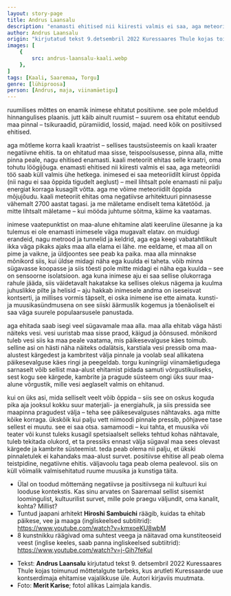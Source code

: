 ```yaml
---
layout: story-page
title: Andrus Laansalu
description: "enamasti ehitised nii kiiresti valmis ei saa, aga meteoriidi töö saab küll valmis ühe hetkega."
author: Andrus Laansalu
origin: "kirjutatud tekst 9.detsembril 2022 Kuressaares Thule kojas toimunud mõttetalgute tarbeks, kus arutleti Kuressaarde uue kontserdimaja ehitamise vajalikkuse üle."
images: [
    {
        src: andrus-laansalu-kaali.webp
    },
]
tags: [Kaali, Saaremaa, Torgu]
genre: [lühiproosa]
person: [Andrus, maja, viinamäetigu]
---
```


<!-- # {{$doc.title}} -->

ruumilises mõttes on enamik inimese ehitatut positiivne. see pole mõeldud hinnangulises plaanis. jutt käib ainult ruumist – suurem osa ehitatut eendub maa pinnal – tsikuraadid, püramiidid, lossid, majad. need kõik on positiivsed ehitised.

aga mõtleme korra kaali kraatrist – sellises taustsüsteemis on kaali kraater negatiivne ehitis. ta on ehitatud maa sisse, teispoolsusesse, pinna alla, mitte pinna peale, nagu ehitised enamasti. kaali meteoriit ehitas selle kraatri, oma tohutu löögijõuga. enamasti ehitised nii kiiresti valmis ei saa, aga meteoriidi töö saab küll valmis ühe hetkega. inimesed ei saa meteoriidilt kiirust õppida (nii nagu ei saa õppida tigudelt aeglust) – meil lihtsalt pole enamasti nii palju energiat korraga kusagilt võtta. aga me võime meteoriidilt õppida mõjujõudu. kaali meteoriit ehitas oma negatiivse arhitektuuri pinnasesse vähemalt 2700 aastat tagasi. ja me mäletame endiselt tema kätetööd. ja mitte lihtsalt mäletame – kui mööda juhtume sõitma, käime ka vaatamas. 

inimese vaatepunktist on maa-alune ehitamine alati keeruline ülesanne ja ka tulemus ei ole enamasti inimesele väga mugavalt elatav. on muidugi erandeid, nagu metrood ja tunnelid ja keldrid, aga ega keegi vabatahtlikult ikka väga pikaks ajaks maa alla elama ei lähe. me eeldame, et maa all on pime ja vaikne, ja üldjoontes see peab ka paika. maa alla minnakse mõnikord siis, kui üldse midagi näha ega kuulda ei taheta. võib minna sügavasse koopasse ja siis tõesti pole mitte midagi ei näha ega kuulda – see on sensoorne isolatsioon. aga kuna inimese aju ei saa sellise olukorraga rahule jääda, siis väidetavalt hakatakse ka sellises olekus nägema ja kuulma juhuslikke pilte ja helisid – aju hakkab inimesele andma on iseseisvat kontserti, ja millises vormis täpselt, ei oska inimene ise ette aimata. kunsti- ja muusikasündmusena on see siiski äärmuslik kogemus ja tõenäoliselt ei saa väga suurele populaarsusele panustada. 

aga ehitada saab isegi veel sügavamale maa alla. maa alla ehitab väga hästi näiteks vesi. vesi uuristab maa sisse praod, käigud ja õõnsused. mõnikord tuleb vesi siis ka maa peale vaatama, mis päikesevalguse käes toimub. selline asi on hästi näha näiteks odalätsis, karstiala vesi pressib oma maa-alustest kärgedest ja kambritest välja pinnale ja voolab seal allikatena päikesevalguse käes ringi ja peegeldab. torgu kuningriigi viinamäetigudega sarnaselt võib sellist maa-alust ehitamist pidada samuti võrgustikuliseks, sest kogu see kärgede, kambrite ja pragude süsteem ongi üks suur maa-alune võrgustik, mille vesi aeglaselt valmis on ehitanud. 

kui on üks asi, mida selliselt veelt võib õppida – siis see on oskus koguda pika aja jooksul kokku suur materjali- ja energiahulk, ja siis pressida see maapinna pragudest välja – teha see päikesevalguses nähtavaks. aga mitte kõike korraga. ükskõik kui palju vett niimoodi pinnale pressib, põhjavee tase sellest ei muutu. see ei saa otsa. samamoodi – kui tahta, et muusika või teater või kunst tuleks kusagil spetsiaalselt selleks tehtud kohas nähtavale, tuleb tekitada olukord, et ta pressiks ennast välja sügaval maa sees olevast kärgede ja kambrite süsteemist. teda peab olema nii palju, et ükski pinnaletulek ei kahandaks maa-alust survet. positiivse ehitise all peab olema teistpidine, negatiivne ehitis. väljavoolu taga peab olema pealevool. siis on küll võimalik valmisehitatud ruume muusika ja kunstiga täita.


<!-- Täägid pressima ehitama voolama -->


<story-author :author="author" :origin="origin"></story-author>

<details-wrapper summary="Mis mõtted tekkisid?">

- Ülal on toodud mõttemäng negatiivse ja positiivsega nii kultuuri kui looduse kontekstis. Kas sinu arvates on Saaremaal sellist sisemist loomingulist, kultuurilist survet, mille pole praegu väljundit, oma kanalit, kohta? Millist?
- Tuntud jaapani arhitekt **Hiroshi Sambuichi** räägib, kuidas ta ehitab päikese, vee ja maaga (ingliskeelsed subtiitrid): https://www.youtube.com/watch?v=kmxoeKU8wbM
- 8 kunstnikku räägivad oma suhtest veega ja näitavad oma kunstiteoseid veest (inglise keeles, saab panna ingliskeelsed subtiitrid): https://www.youtube.com/watch?v=j-Gih7feKuI

</details-wrapper>


<details-wrapper summary="Allikad" class="text-sm" icon="icon-park-outline:document-folder">

- Tekst: **Andrus Laansalu** kirjutatud tekst 9. detsembril 2022 Kuressaares Thule kojas toimunud mõttetalgute tarbeks, kus arutleti Kuressaarde uue kontserdimaja ehitamise vajalikkuse üle. Autori kirjaviis muutmata. 
- Foto: **Merit Karise**; fotol allikas Laimjala kandis.

</details-wrapper>
